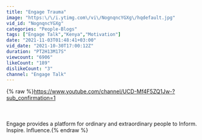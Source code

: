 ```yaml
---
title: "Engage Trauma"
image: "https:\/\/i.ytimg.com\/vi\/NognqncYGXg\/hqdefault.jpg"
vid_id: "NognqncYGXg"
categories: "People-Blogs"
tags: ["Engage Talk","Kenya","Motivation"]
date: "2021-11-03T01:48:41+03:00"
vid_date: "2021-10-30T17:00:12Z"
duration: "PT2H13M17S"
viewcount: "6906"
likeCount: "189"
dislikeCount: "3"
channel: "Engage Talk"
---
```

{% raw %}<a rel="nofollow" target="blank" href="https://www.youtube.com/channel/UCD-Mf4F5ZQ1Jw-?sub_confirmation=1">https://www.youtube.com/channel/UCD-Mf4F5ZQ1Jw-?sub_confirmation=1</a><br /><br /><br /><br />Engage provides a platform for ordinary and extraordinary people to Inform. Inspire. Influence.{% endraw %}
